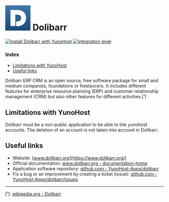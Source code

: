 # <img src="/images/dolibarr_logo.png" width="80px" alt="Dolibarr's logo"> Dolibarr

[![Install Dolibarr with YunoHost](https://install-app.yunohost.org/install-with-yunohost.png)](https://install-app.yunohost.org/?app=dolibarr) [![Integration level](https://dash.yunohost.org/integration/dolibarr.svg)](https://dash.yunohost.org/appci/app/dolibarr)

### Index

- [Limitations with YunoHost](#limitations-with-yunohost)
- [Useful links](#useful-links)

Dolibarr ERP CRM is an open source, free software package for small and medium companies, foundations or freelancers. It includes different features for enterprise resource planning (ERP) and customer relationship management (CRM) but also other features for different activities.[¹]

## Limitations with YunoHost

Dolibarr must be a non-public application to be able to link yunohost accounts. The deletion of an account is not taken into account in Dolibarr.

## Useful links

+ Website: [www.dolibarr.org](https://www.dolibarr.org/)
+ Official documentation: [www.dolibarr.org - documentation-home](https://www.dolibarr.org/documentation-home)
+ Application software repository: [github.com - YunoHost-Apps/dolibarr](https://github.com/Yunohost-Apps/dolibarr_ynh)
+ Fix a bug or an improvement by creating a ticket (issue): [github.com - YunoHost-Apps/dolibarr/issues](https://github.com/Yunohost-Apps/dolibarr_ynh/issues)

-----

[¹]: [wikipedia.org - Dolibarr](https://en.wikipedia.org/wiki/Dolibarr)
